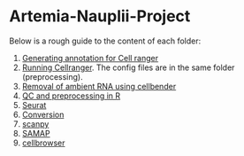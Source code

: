 # Artemia-Nauplii-Project
Below is a rough guide to the content of each folder:

1. [Generating annotation for Cell ranger](https://github.com/Melkrewi/Artemia-snRNAseq-Project/blob/main/annotation/README.md)
2. [Running Cellranger](https://github.com/Melkrewi/Artemia-snRNAseq-Project/blob/main/preprocessing/cellranger.md). The config files are in the same folder (preprocessing).
3. [Removal of ambient RNA using cellbender](https://github.com/Melkrewi/Artemia-snRNAseq-Project/blob/main/ambient_rna_removal/cellbender.md)
4. [QC and preprocessing in R](https://github.com/Melkrewi/Artemia-snRNAseq-Project/tree/main/QC)
5. [Seurat](https://github.com/Melkrewi/Artemia-Nauplii-Project/blob/main/seurat.md)
6. [Conversion](https://github.com/Melkrewi/Artemia-Nauplii-Project/blob/main/convert_to_h5ad.md)
7. [scanpy](https://github.com/Melkrewi/Artemia-snRNAseq-Project/blob/main/scanpy.md)
8. [SAMAP](https://github.com/Melkrewi/Artemia-snRNAseq-Project/blob/main/SAMAP.md)
9. [cellbrowser](https://github.com/Melkrewi/Artemia-snRNAseq-Project/blob/main/cellbrowser.md)

